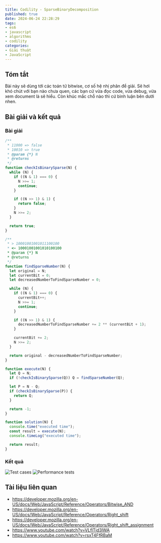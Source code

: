 ```yaml
---
title: Codility - SparseBinaryDecomposition
published: true
date: 2024-06-24 22:28:29
tags:
- es6
- javascript
- algorithms
- codility
categories:
- Giải thuật
- JavaScript
---
```

<!-- toc -->

## Tóm tắt
Bài này sẽ dùng tới các toán tử bitwise, cơ số hệ nhị phân để giải.
Sẽ hơi khó chút với bạn nào chưa quen, các bạn cứ vừa đọc code, vừa debug, vừa xem document là sẽ hiểu.
Còn khúc mắc chỗ nào thì cứ bình luận bên dưới nhen.

## Bài giải và kết quả
### Bài giải
```javascript
/**
 * 11000 => false
 * 10010 => true
 * @param {*} N
 * @returns
 */
function checkIsBinarySparse(N) {
  while (N) {
    if ((N & 1) === 0) {
      N >>= 1;
      continue;
    }

    if ((N >> 1) & 1) {
      return false;
    }
    N >>= 2;
  }

  return true;
}

/**
 * > 10001001001011100100
 * <- 10001001001010100100
 * @param {*} N
 * @returns
 */
function findSparseNumber(N) {
  let original = N;
  let currentBit = 0;
  let decreasedNumberToFindSparseNumber = 0;

  while (N) {
    if ((N & 1) === 0) {
      currentBit++;
      N >>= 1;
      continue;
    }

    if ((N >> 1) & 1) {
      decreasedNumberToFindSparseNumber += 2 ** (currentBit + 1);
    }

    currentBit += 2;
    N >>= 2;
  }

  return original - decreasedNumberToFindSparseNumber;
}

function execute(N) {
  let Q = N;
  if (!checkIsBinarySparse(Q)) Q = findSparseNumber(Q);

  let P = N - Q;
  if (checkIsBinarySparse(P)) {
    return Q;
  }

  return -1;
}

function solution(N) {
  console.time("executed time");
  const result = execute(N);
  console.timeLog("executed time");

  return result;
}
```

### Kết quả
![Test cases](./assets/images/codility/SparseBinaryDecomposition-tests.jpg)
![Performance tests](./assets/images/codility/SparseBinaryDecomposition-performance.jpg)

## Tài liệu liên quan
- https://developer.mozilla.org/en-US/docs/Web/JavaScript/Reference/Operators/Bitwise_AND
- https://developer.mozilla.org/en-US/docs/Web/JavaScript/Reference/Operators/Right_shift
- https://developer.mozilla.org/en-US/docs/Web/JavaScript/Reference/Operators/Right_shift_assignment
- https://www.youtube.com/watch?v=VLflTjd3lWA
- https://www.youtube.com/watch?v=rsxT4FfRBaM